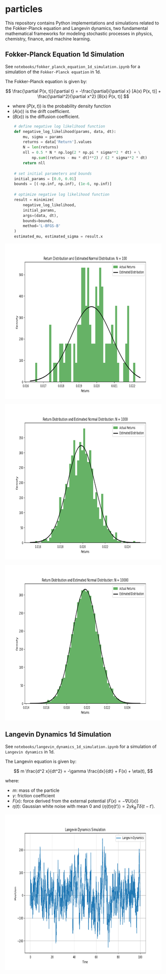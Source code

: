 # particles

This repository contains Python implementations and simulations related to the Fokker-Planck equation and Langevin dynamics, two fundamental mathematical frameworks for modeling stochastic processes in physics, chemistry, finance, and machine learning.

## Fokker-Planck Equation 1d Simulation

See `notebooks/fokker_planck_equation_1d_simulation.ipynb` for a simulation of the `Fokker-Planck equation` in 1d.

The Fokker-Planck equation is given by:

$$
\frac{\partial P(x, t)}{\partial t} = -\frac{\partial}{\partial x} [A(x) P(x, t)] + \frac{\partial^2}{\partial x^2} [B(x) P(x, t)]
$$

- where $( P(x, t) )$ is the probability density function
- $( A(x) )$ is the drift coefficient.
- $( B(x) )$ is the diffusion coefficient.

```python
    # define negative log likelihood function
    def negative_log_likelihood(params, data, dt):
        mu, sigma = params
        returns = data['Return'].values
        N = len(returns)
        nll = 0.5 * N * np.log(2 * np.pi * sigma**2 * dt) + \
            np.sum((returns - mu * dt)**2) / (2 * sigma**2 * dt)
        return nll

    # set initial parameters and bounds
    initial_params = [0.0, 0.01]
    bounds = [(-np.inf, np.inf), (1e-6, np.inf)]

    # optimize negative log likelihood function
    result = minimize(
        negative_log_likelihood, 
        initial_params, 
        args=(data, dt), 
        bounds=bounds, 
        method='L-BFGS-B'
    )
    estimated_mu, estimated_sigma = result.x
```

<p align="center">
    <img src="./.github/assets/estimated_return_distribution_100.png" width="700" height="500">
</p>

<p align="center">
    <img src="./.github/assets/estimated_return_distribution_1000.png" width="700" height="500">
</p>

<p align="center">
    <img src="./.github/assets/estimated_return_distribution_10000.png" width="700" height="500">
</p>

## Langevin Dynamics 1d Simulation

See `notebooks/langevin_dynamics_1d_simulation.ipynb` for a simulation of `Langevin dynamics` in 1d.

The Langevin equation is given by:

$$
m \frac{d^2 x}{dt^2} = -\gamma \frac{dx}{dt} + F(x) + \eta(t),
$$

where:

- $m$: mass of the particle
- $\gamma$: friction coefficient
- $F(x)$: force derived from the external potential $(F(x) = -\nabla U(x))$
- $\eta(t)$: Gaussian white noise with mean 0 and $\langle \eta(t) \eta(t{\prime}) \rangle = 2\gamma k_B T \delta(t - t{\prime})$.

<p align="center">
    <img src="./.github/assets/langevin_dynamics_1d_simulation.png" width="700" height="500">
</p>
